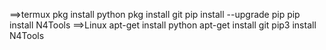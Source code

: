 ==>termux
pkg install python
pkg install git
pip install --upgrade pip
pip install N4Tools
==>Linux
apt-get install python
apt-get install git
pip3 install N4Tools

